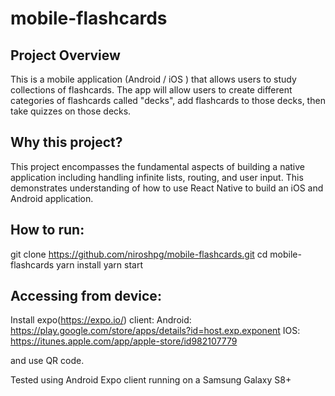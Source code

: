 # mobile-flashcards
Project Overview
----------------
This is a mobile application (Android / iOS ) that allows users to study collections of flashcards. The app will allow users to create different categories of flashcards called "decks", add flashcards to those decks, then take quizzes on those decks.

Why this project?
-----------------
This project encompasses the fundamental aspects of building a native application including handling infinite lists, routing, and user input. This demonstrates understanding of how to use React Native to build an iOS and Android application.

How to run:
-----------
git clone https://github.com/niroshpg/mobile-flashcards.git
cd mobile-flashcards
yarn install
yarn start

Accessing from device:
----------------------
Install expo(https://expo.io/) client:
Android:
https://play.google.com/store/apps/details?id=host.exp.exponent
IOS:
https://itunes.apple.com/app/apple-store/id982107779

and use QR code.

Tested using Android Expo client running on a Samsung Galaxy S8+
